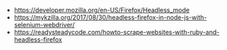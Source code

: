 * https://developer.mozilla.org/en-US/Firefox/Headless_mode
* https://mykzilla.org/2017/08/30/headless-firefox-in-node-js-with-selenium-webdriver/
* https://readysteadycode.com/howto-scrape-websites-with-ruby-and-headless-firefox
